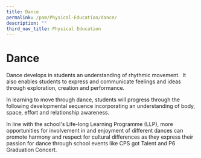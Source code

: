 ```yaml
---
title: Dance
permalink: /pam/Physical-Education/dance/
description: ""
third_nav_title: Physical Education
---
```




Dance
=====
Dance develops in students an understanding of rhythmic movement.  It also enables students to express and communicate feelings and ideas through exploration, creation and performance.  

  

In learning to move through dance, students will progress through the following developmental sequence incorporating an understanding of body, space, effort and relationship awareness.

In line with the school's Life-long Learning Programme (LLP), more opportunities for involvement in and enjoyment of different dances can promote harmony and respect for cultural differences as they express their passion for dance through school events like CPS got Talent and P6 Graduation Concert.